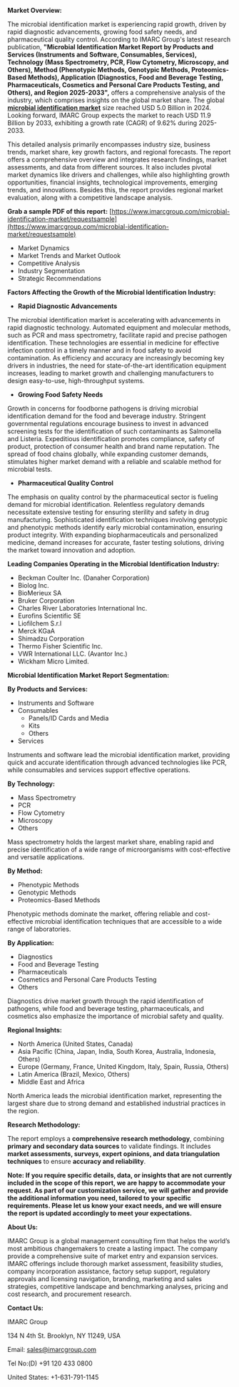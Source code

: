 **Market Overview:**

The microbial identification market is experiencing rapid growth, driven by rapid diagnostic advancements, growing food safety needs, and pharmaceutical quality control. According to IMARC Group's latest research publication, **"Microbial Identification Market Report by Products and Services (Instruments and Software, Consumables, Services), Technology (Mass Spectrometry, PCR, Flow Cytometry, Microscopy, and Others), Method (Phenotypic Methods, Genotypic Methods, Proteomics-Based Methods), Application (Diagnostics, Food and Beverage Testing, Pharmaceuticals, Cosmetics and Personal Care Products Testing, and Others), and Region 2025-2033",** offers a comprehensive analysis of the industry, which comprises insights on the global market share. The global **[microbial identification market](https://www.imarcgroup.com/microbial-identification-market)** size reached USD 5.0 Billion in 2024. Looking forward, IMARC Group expects the market to reach USD 11.9 Billion by 2033, exhibiting a growth rate (CAGR) of 9.62% during 2025-2033.

This detailed analysis primarily encompasses industry size, business trends, market share, key growth factors, and regional forecasts. The report offers a comprehensive overview and integrates research findings, market assessments, and data from different sources. It also includes pivotal market dynamics like drivers and challenges, while also highlighting growth opportunities, financial insights, technological improvements, emerging trends, and innovations. Besides this, the report provides regional market evaluation, along with a competitive landscape analysis.

**Grab a sample PDF of this report:** [https://www.imarcgroup.com/microbial-identification-market/requestsample](https://www.imarcgroup.com/microbial-identification-market/requestsample)

*   Market Dynamics
*   Market Trends and Market Outlook
*   Competitive Analysis
*   Industry Segmentation
*   Strategic Recommendations

**Factors Affecting the Growth of the Microbial Identification Industry:**

*   **Rapid Diagnostic Advancements**

The microbial identification market is accelerating with advancements in rapid diagnostic technology. Automated equipment and molecular methods, such as PCR and mass spectrometry, facilitate rapid and precise pathogen identification. These technologies are essential in medicine for effective infection control in a timely manner and in food safety to avoid contamination. As efficiency and accuracy are increasingly becoming key drivers in industries, the need for state-of-the-art identification equipment increases, leading to market growth and challenging manufacturers to design easy-to-use, high-throughput systems.

*   **Growing Food Safety Needs**

Growth in concerns for foodborne pathogens is driving microbial identification demand for the food and beverage industry. Stringent governmental regulations encourage business to invest in advanced screening tests for the identification of such contaminants as Salmonella and Listeria. Expeditious identification promotes compliance, safety of product, protection of consumer health and brand name reputation. The spread of food chains globally, while expanding customer demands, stimulates higher market demand with a reliable and scalable method for microbial tests.

*   **Pharmaceutical Quality Control**

The emphasis on quality control by the pharmaceutical sector is fueling demand for microbial identification. Relentless regulatory demands necessitate extensive testing for ensuring sterility and safety in drug manufacturing. Sophisticated identification techniques involving genotypic and phenotypic methods identify early microbial contamination, ensuring product integrity. With expanding biopharmaceuticals and personalized medicine, demand increases for accurate, faster testing solutions, driving the market toward innovation and adoption.

**Leading Companies Operating in the Microbial Identification Industry:**

*   Beckman Coulter Inc. (Danaher Corporation)
*   Biolog Inc.
*   BioMerieux SA
*   Bruker Corporation
*   Charles River Laboratories International Inc.
*   Eurofins Scientific SE
*   Liofilchem S.r.l
*   Merck KGaA
*   Shimadzu Corporation
*   Thermo Fisher Scientific Inc.
*   VWR International LLC. (Avantor Inc.)
*   Wickham Micro Limited.

**Microbial Identification Market Report Segmentation:**

**By Products and Services:**

*   Instruments and Software
*   Consumables
    *   Panels/ID Cards and Media
    *   Kits
    *   Others
*   Services

Instruments and software lead the microbial identification market, providing quick and accurate identification through advanced technologies like PCR, while consumables and services support effective operations.

**By Technology:**

*   Mass Spectrometry
*   PCR
*   Flow Cytometry
*   Microscopy
*   Others

Mass spectrometry holds the largest market share, enabling rapid and precise identification of a wide range of microorganisms with cost-effective and versatile applications.

**By Method:**

*   Phenotypic Methods
*   Genotypic Methods
*   Proteomics-Based Methods

Phenotypic methods dominate the market, offering reliable and cost-effective microbial identification techniques that are accessible to a wide range of laboratories.

**By Application:**

*   Diagnostics
*   Food and Beverage Testing
*   Pharmaceuticals
*   Cosmetics and Personal Care Products Testing
*   Others

Diagnostics drive market growth through the rapid identification of pathogens, while food and beverage testing, pharmaceuticals, and cosmetics also emphasize the importance of microbial safety and quality.

**Regional Insights:**

*   North America (United States, Canada)
*   Asia Pacific (China, Japan, India, South Korea, Australia, Indonesia, Others)
*   Europe (Germany, France, United Kingdom, Italy, Spain, Russia, Others)
*   Latin America (Brazil, Mexico, Others)
*   Middle East and Africa

North America leads the microbial identification market, representing the largest share due to strong demand and established industrial practices in the region.

**Research Methodology:**

The report employs a **comprehensive research methodology**, combining **primary and secondary data sources** to validate findings. It includes **market assessments, surveys, expert opinions, and data triangulation techniques** to ensure **accuracy and reliability**.

**Note: If you require specific details, data, or insights that are not currently included in the scope of this report, we are happy to accommodate your request. As part of our customization service, we will gather and provide the additional information you need, tailored to your specific requirements. Please let us know your exact needs, and we will ensure the report is updated accordingly to meet your expectations.**

**About Us:**

IMARC Group is a global management consulting firm that helps the world’s most ambitious changemakers to create a lasting impact. The company provide a comprehensive suite of market entry and expansion services. IMARC offerings include thorough market assessment, feasibility studies, company incorporation assistance, factory setup support, regulatory approvals and licensing navigation, branding, marketing and sales strategies, competitive landscape and benchmarking analyses, pricing and cost research, and procurement research.

**Contact Us:**

IMARC Group

134 N 4th St. Brooklyn, NY 11249, USA

Email: sales@imarcgroup.com

Tel No:(D) +91 120 433 0800

United States: +1-631-791-1145
